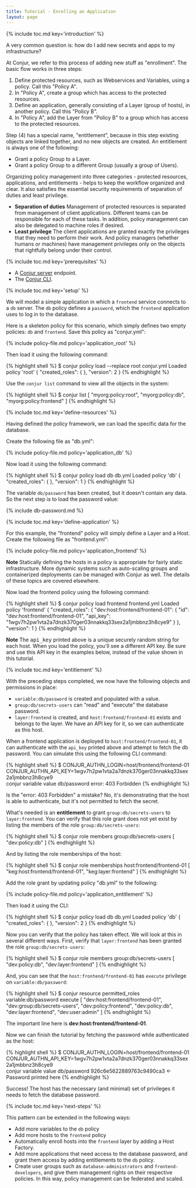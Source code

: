 ```yaml
---
title: Tutorial - Enrolling an Application
layout: page
---
```


{% include toc.md key='introduction' %}

A very common question is: how do I add new secrets and apps to my infrastructure?

At Conjur, we refer to this process of adding new stuff as "enrollment". The basic flow works in three steps:

1. Define protected resources, such as Webservices and Variables, using a policy. Call this "Policy A".
2. In "Policy A", create a group which has access to the protected resources.
3. Define an application, generally consisting of a Layer (group of hosts), in another policy. Call this "Policy B".
4. In "Policy A", add the Layer from "Policy B" to a group which has access to the protected resources.

Step (4) has a special name, "entitlement", because in this step existing objects are linked together, and no new objects are created. An entitlement is always one of the following:

* Grant a policy Group to a Layer.
* Grant a policy Group to a different Group (usually a group of Users).

Organizing policy management into three categories - protected resources, applications, and entitlements - helps to keep the workflow organized and clear. It also satisfies the essential security requirements of separation of duties and least privilege. 

* **Separation of duties** Management of protected resources is separated from management of client applications. Different teams can be responsible for each of these tasks. In addition, policy management can also be delegated to machine roles if desired.
* **Least privilege** The client applications are granted exactly the privileges that they need to perform their work. And policy managers (whether humans or machines) have management privileges only on the objects that rightfully belong under their control.

{% include toc.md key='prerequisites' %}

* A [Conjur server](/conjur/installation/server.html) endpoint.
* The [Conjur CLI](/conjur/installation/client.html).

{% include toc.md key='setup' %}

We will model a simple application in which a `frontend` service connects to a `db` server. The `db` policy defines a `password`, which the `frontend` application uses to log in to the database.

Here is a skeleton policy for this scenario, which simply defines two empty policies: `db` and `frontend`. Save this policy as "conjur.yml":

{% include policy-file.md policy='application_root' %}

Then load it using the following command:

{% highlight shell %}
$ conjur policy load --replace root conjur.yml
Loaded policy 'root'
{
  "created_roles": {
  },
  "version": 2
}
{% endhighlight %}

Use the `conjur list` command to view all the objects in the system:

{% highlight shell %}
$ conjur list
[
  "myorg:policy:root",
  "myorg:policy:db",
  "myorg:policy:frontend"
]
{% endhighlight %}

{% include toc.md key='define-resources' %}

Having defined the policy framework, we can load the specific data for the database.

Create the following file as "db.yml":

{% include policy-file.md policy='application_db' %}

Now load it using the following command:

{% highlight shell %}
$ conjur policy load db db.yml
Loaded policy 'db'
{
  "created_roles": {
  },
  "version": 1
}
{% endhighlight %}

The variable `db/password` has been created, but it doesn't contain any data. So the next step is to load the password value:

{% include db-password.md %}

{% include toc.md key='define-application' %}

For this example, the "frontend" policy will simply define a Layer and a Host. Create the following file as "frontend.yml":

{% include policy-file.md policy='application_frontend' %}

<div class="note">
<strong>Note</strong> Statically defining the hosts in a policy is appropriate for fairly static infrastructure. More dynamic systems such as auto-scaling groups and containerized deployments can be managed with Conjur as well. The details of these topics are covered elsewhere. 
</div>
<p/>

Now load the frontend policy using the following command:

{% highlight shell %}
$ conjur policy load frontend frontend.yml
Loaded policy 'frontend'
{
  "created_roles": {
    "dev:host:frontend/frontend-01": {
      "id": "dev:host:frontend/frontend-01",
      "api_key": "1wgv7h2pw1vta2a7dnzk370ger03nnakkq33sex2a1jmbbnz3h8cye9"
    }
  },
  "version": 1
}
{% endhighlight %}

<div class="note">
<strong>Note</strong> The <tt>api_key</tt> printed above is a unique securely random string for each host. When you load the policy, you'll see a different API key. Be sure and use this API key in the examples below, instead of the value shown in this tutorial.
</div>
<p/>

{% include toc.md key='entitlement' %}

With the preceding steps completed, we now have the following objects and permissions in place:

* `variable:db/password` is created and populated with a value.
* `group:db/secrets-users` can "read" and "execute" the database password.
* `layer:frontend` is created, and `host:frontend/frontend-01` exists and belongs to the layer. We have an API key for it, so we can authenticate as this host.

When a frontend application is deployed to `host:frontend/frontend-01`, it can authenticate with the `api_key` printed above and attempt to fetch the db password. You can simulate this using the following CLI command:

{% highlight shell %}
$ CONJUR_AUTHN_LOGIN=host/frontend/frontend-01 \
  CONJUR_AUTHN_API_KEY=1wgv7h2pw1vta2a7dnzk370ger03nnakkq33sex2a1jmbbnz3h8cye9 \
  conjur variable value db/password
error: 403 Forbidden
{% endhighlight %}

Is the "error: 403 Forbidden" a mistake? No, it's demonstrating that the host is able to authenticate, but it's not permitted to fetch the secret.

What's needed is an **entitlement** to grant `group:db/secrets-users` to `layer:frontend`. You can verify that this role grant does not yet exist by listing the members of the role `group:db/secrets-users`:

{% highlight shell %}
$ conjur role members group:db/secrets-users
[
  "dev:policy:db"
]
{% endhighlight %}

And by listing the role memberships of the host:

{% highlight shell %}
$ conjur role memberships host:frontend/frontend-01
[
  "keg:host:frontend/frontend-01",
  "keg:layer:frontend"
]
{% endhighlight %}

Add the role grant by updating policy "db.yml" to the following:

{% include policy-file.md policy='application_entitlement' %}

Then load it using the CLI:

{% highlight shell %}
$ conjur policy load db db.yml
Loaded policy 'db'
{
  "created_roles": {
  },
  "version": 2
}
{% endhighlight %}

Now you can verify that the policy has taken effect. We will look at this in several different ways. First, verify that `layer:frontend` has been granted the role `group:db/secrets-users`:

{% highlight shell %}
$ conjur role members group:db/secrets-users
[
  "dev:policy:db",
  "dev:layer:frontend"
]
{% endhighlight %}

And, you can see that the `host:frontend/frontend-01` has `execute` privilege on `variable:db/password`:

{% highlight shell %}
$ conjur resource permitted_roles variable:db/password execute
[
  "dev:host:frontend/frontend-01",
  "dev:group:db/secrets-users",
  "dev:policy:frontend",
  "dev:policy:db",
  "dev:layer:frontend",
  "dev:user:admin"
]
{% endhighlight %}

The important line here is **dev:host:frontend/frontend-01**. 

Now we can finish the tutorial by fetching the password while authenticated as the host:

{% highlight shell %}
$ CONJUR_AUTHN_LOGIN=host/frontend/frontend-01 \
  CONJUR_AUTHN_API_KEY=1wgv7h2pw1vta2a7dnzk370ger03nnakkq33sex2a1jmbbnz3h8cye9 \
  conjur variable value db/password
926c6e5622889763c9490ca3 <- Password printed here
{% endhighlight %}

Success! The host has the necessary (and minimal) set of privileges it needs to fetch the database password.

{% include toc.md key='next-steps' %}

This pattern can be extended in the following ways:

* Add more variables to the `db` policy
* Add more hosts to the `frontend` policy
* Automatically enroll hosts into the `frontend` layer by adding a Host Factory.
* Add more applications that need access to the database password, and grant them access by adding entitlements to the `db` policy.
* Create user groups such as `database-administrators` and `frontend-developers`, and give them management rights on their respective policies. In this way, policy management can be federated and scaled.

